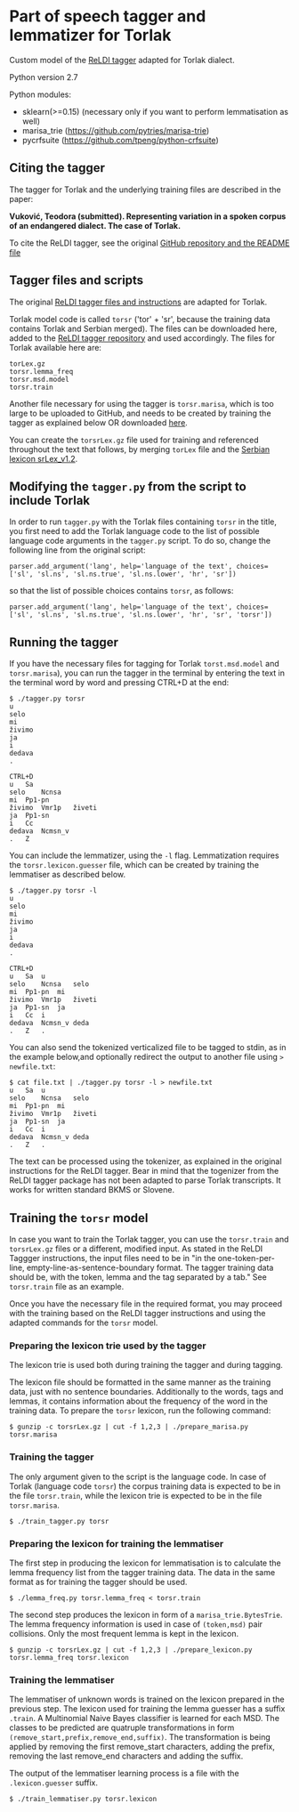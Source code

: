 # Part of speech tagger and lemmatizer for Torlak

Custom model of the [ReLDI tagger](https://github.com/clarinsi/reldi-tagger) adapted for Torlak dialect.

Python version 2.7

Python modules:

* sklearn(>=0.15) (necessary only if you want to perform lemmatisation as well)
* marisa_trie (https://github.com/pytries/marisa-trie)
* pycrfsuite (https://github.com/tpeng/python-crfsuite)

## Citing the tagger

The tagger for Torlak and the underlying training files are described in the paper:

**Vuković, Teodora (submitted). Representing variation in a spoken corpus of an endangered dialect. The case of Torlak.**

To cite the ReLDI tagger, see the original [GitHub repository and the README file](https://github.com/clarinsi/reldi-tagger)

## Tagger files and scripts

The original [ReLDI tagger files and instructions](https://github.com/clarinsi/reldi-tagger) are adapted for Torlak.

Torlak model code is called `torsr` ('tor' + 'sr', because the training data contains Torlak and Serbian merged).
The files can be downloaded here, added to the [ReLDI tagger repository](https://github.com/clarinsi/reldi-tagger) and used accordingly.
The files for Torlak available here are:
```
torLex.gz
torsr.lemma_freq
torsr.msd.model
torsr.train
```
Another file necessary for using the tagger is `torsr.marisa`, which is too large to be uploaded to GitHub, and needs to be created by training the tagger as explained below OR downloaded [here](https://drive.switch.ch/index.php/s/FcjizszEoVtO1l5).

You can create the `torsrLex.gz` file used for training and referenced throughout the text that follows, by merging `torLex` file and the [Serbian lexicon srLex_v1.2](https://www.clarin.si/repository/xmlui/bitstream/handle/11356/1073/srLex_v1.2.gz).

## Modifying the `tagger.py` from the script to include Torlak

In order to run `tagger.py` with the Torlak files containing `torsr` in the title, you first need to add the Torlak language code to the list of possible language code arguments in the `tagger.py` script. To do so, change the following line from the original script:
```
parser.add_argument('lang', help='language of the text', choices=['sl', 'sl.ns', 'sl.ns.true', 'sl.ns.lower', 'hr', 'sr'])
```
so that the list of possible choices contains `torsr`, as follows:

```
parser.add_argument('lang', help='language of the text', choices=['sl', 'sl.ns', 'sl.ns.true', 'sl.ns.lower', 'hr', 'sr', 'torsr'])
```

## Running the tagger

If you have the necessary files for tagging for Torlak `torst.msd.model` and `torsr.marisa`), you can run the tagger in the terminal by entering the text in the terminal word by word and pressing CTRL+D at the end:
```
$ ./tagger.py torsr
u
selo
mi
živimo
ja
i
dedava
.

CTRL+D
u	Sa
selo	Ncnsa
mi	Pp1-pn
živimo	Vmr1p	živeti
ja	Pp1-sn
i	Cc
dedava	Ncmsn_v
.	Z
```

You can include the lemmatizer, using the `-l` flag. Lemmatization requires the `torsr.lexicon.guesser` file, which can be created by training the lemmatiser as described below.
```
$ ./tagger.py torsr -l
u
selo
mi
živimo
ja
i
dedava
.

CTRL+D
u	Sa	u
selo	Ncnsa	selo
mi	Pp1-pn	mi
živimo	Vmr1p	živeti
ja	Pp1-sn	ja
i	Cc	i
dedava	Ncmsn_v	deda
.	Z	.
```

You can also send the tokenized verticalized file to be tagged to stdin, as in the example below,and optionally redirect the output to another file using `> newfile.txt`:

```
$ cat file.txt | ./tagger.py torsr -l > newfile.txt
u	Sa	u
selo	Ncnsa	selo
mi	Pp1-pn	mi
živimo	Vmr1p	živeti
ja	Pp1-sn	ja
i	Cc	i
dedava	Ncmsn_v	deda
.	Z	.
```

The text can be processed using the tokenizer, as explained in the original instructions for the ReLDI tagger. Bear in mind that the togenizer from the ReLDI tagger package has not been adapted to parse Torlak transcripts. It works for written standard BKMS or Slovene.

## Training the `torsr` model 

In case you want to train the Torlak tagger, you can use the `torsr.train` and `torsrLex.gz` files or a different, modified input. As stated in the ReLDI Taggger instructions, the input files need to be in "in the one-token-per-line, empty-line-as-sentence-boundary format. The tagger training data should be, with the token, lemma and the tag separated by a tab." See `torsr.train` file as an example. 

Once you have the necessary file in the required format, you may proceed with the training based on the ReLDI tagger instructions and using the adapted commands for the `torsr` model.

### Preparing the lexicon trie used by the tagger

The lexicon trie is used both during training the tagger and during tagging.

The lexicon file should be formatted in the same manner as the training data, just with no sentence boundaries. Additionally to the words, tags and lemmas, it contains information about the frequency of the word in the training data. To prepare the `torsr` lexicon, run the following command:
```
$ gunzip -c torsrLex.gz | cut -f 1,2,3 | ./prepare_marisa.py torsr.marisa

```

### Training the tagger

The only argument given to the script is the language code. In case of Torlak (language code `torsr`) the corpus training data is expected to be in the file `torsr.train`, while the lexicon trie is expected to be in the file `torsr.marisa`.
```
$ ./train_tagger.py torsr

```

### Preparing the lexicon for training the lemmatiser

The first step in producing the lexicon for lemmatisation is to calculate the lemma frequency list from the tagger training data. The data in the same format as for training the tagger should be used.

```
$ ./lemma_freq.py torsr.lemma_freq < torsr.train
```

The second step produces the lexicon in form of a `marisa_trie.BytesTrie`. The lemma frequency information is used in case of `(token,msd)` pair collisions. Only the most frequent lemma is kept in the lexicon.
```
$ gunzip -c torsrLex.gz | cut -f 1,2,3 | ./prepare_lexicon.py torsr.lemma_freq torsr.lexicon
```


### Training the lemmatiser

The lemmatiser of unknown words is trained on the lexicon prepared in the previous step. The lexicon used for training the lemma guesser has a suffix `.train`. A Multinomial Naive Bayes classifier is learned for each MSD. The classes to be predicted are quatruple transformations in form `(remove_start,prefix,remove_end,suffix)`. The transformation is being applied by removing the first remove_start characters, adding the prefix, removing the last remove_end characters and adding the suffix.

The output of the lemmatiser learning process is a file with the `.lexicon.guesser` suffix.
```
$ ./train_lemmatiser.py torsr.lexicon
```
